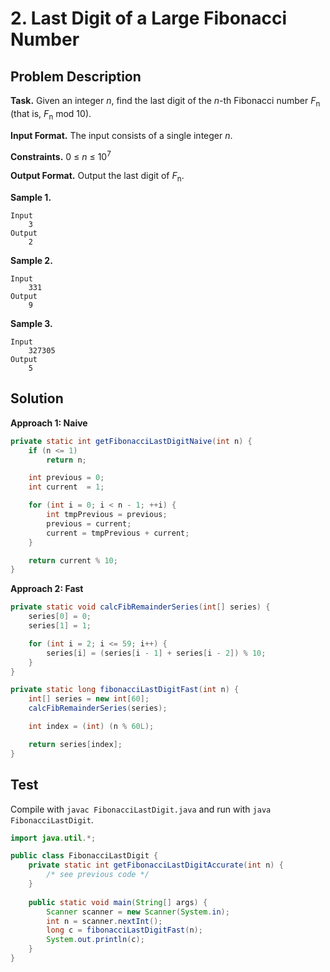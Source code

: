 # 2. Last Digit of a Large Fibonacci Number

## Problem Description

**Task.** Given an integer _n_, find the last digit of the _n_-th Fibonacci number _F_<sub>n</sub> (that is, _F_<sub>n</sub> mod 10).

**Input Format.** The input consists of a single integer _n_.

**Constraints.** 0 ≤ _n_ ≤ 10<sup>7</sup>

**Output Format.** Output the last digit of _F_<sub>n</sub>.

**Sample 1.**

```text
Input
    3
Output
    2
```

**Sample 2.**

```text
Input
    331
Output
    9
```

**Sample 3.**

```text
Input
    327305
Output
    5
```

## Solution

**Approach 1: Naive**


```java
private static int getFibonacciLastDigitNaive(int n) {
    if (n <= 1)
        return n;

    int previous = 0;
    int current  = 1;

    for (int i = 0; i < n - 1; ++i) {
        int tmpPrevious = previous;
        previous = current;
        current = tmpPrevious + current;
    }

    return current % 10;
}
```
**Approach 2: Fast**


```java
private static void calcFibRemainderSeries(int[] series) {
    series[0] = 0;
    series[1] = 1;

    for (int i = 2; i <= 59; i++) {
        series[i] = (series[i - 1] + series[i - 2]) % 10;
    }
}

private static long fibonacciLastDigitFast(int n) {
    int[] series = new int[60];
    calcFibRemainderSeries(series);

    int index = (int) (n % 60L);

    return series[index];
}
```
## Test

Compile with `javac FibonacciLastDigit.java` and run with `java FibonacciLastDigit`.

```java
import java.util.*;

public class FibonacciLastDigit {
    private static int getFibonacciLastDigitAccurate(int n) {
        /* see previous code */
    }
    
    public static void main(String[] args) {
        Scanner scanner = new Scanner(System.in);
        int n = scanner.nextInt();
        long c = fibonacciLastDigitFast(n);
        System.out.println(c);
    }
}
```